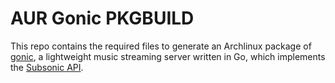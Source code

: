 
# AUR Gonic PKGBUILD

This repo contains the required files to generate an Archlinux package of
[gonic](https://github.com/sentriz/gonic),
a lightweight music streaming server written in Go, which implements the
[Subsonic API](http://www.subsonic.org/pages/api.jsp).

